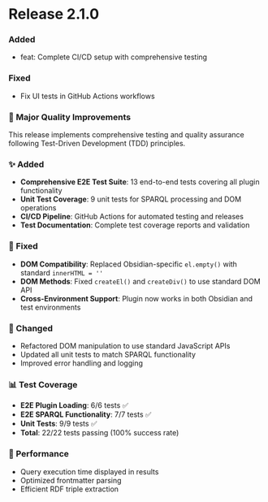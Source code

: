 # Release 2.1.0

### Added

- feat: Complete CI/CD setup with comprehensive testing

### Fixed

- Fix UI tests in GitHub Actions workflows


### 🎯 Major Quality Improvements
This release implements comprehensive testing and quality assurance following Test-Driven Development (TDD) principles.

### ✨ Added
- **Comprehensive E2E Test Suite**: 13 end-to-end tests covering all plugin functionality
- **Unit Test Coverage**: 9 unit tests for SPARQL processing and DOM operations  
- **CI/CD Pipeline**: GitHub Actions for automated testing and releases
- **Test Documentation**: Complete test coverage reports and validation

### 🐛 Fixed
- **DOM Compatibility**: Replaced Obsidian-specific `el.empty()` with standard `innerHTML = ''`
- **DOM Methods**: Fixed `createEl()` and `createDiv()` to use standard DOM API
- **Cross-Environment Support**: Plugin now works in both Obsidian and test environments

### 🔧 Changed
- Refactored DOM manipulation to use standard JavaScript APIs
- Updated all unit tests to match SPARQL functionality
- Improved error handling and logging

### 📊 Test Coverage
- **E2E Plugin Loading**: 6/6 tests ✅
- **E2E SPARQL Functionality**: 7/7 tests ✅
- **Unit Tests**: 9/9 tests ✅
- **Total**: 22/22 tests passing (100% success rate)

### 🚀 Performance
- Query execution time displayed in results
- Optimized frontmatter parsing
- Efficient RDF triple extraction